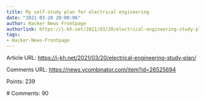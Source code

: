 ```yaml
---
title: My self-study plan for electrical engineering
date: "2021-03-20 20:00:06"
author: Hacker News Frontpage
authorlink: https://i-kh.net/2021/03/20/electrical-engineering-study-plan/
tags:
- Hacker-News-Frontpage
---
```


<p>Article URL: <a href="https://i-kh.net/2021/03/20/electrical-engineering-study-plan/">https://i-kh.net/2021/03/20/electrical-engineering-study-plan/</a></p>
<p>Comments URL: <a href="https://news.ycombinator.com/item?id=26525694">https://news.ycombinator.com/item?id=26525694</a></p>
<p>Points: 239</p>
<p># Comments: 90</p>
